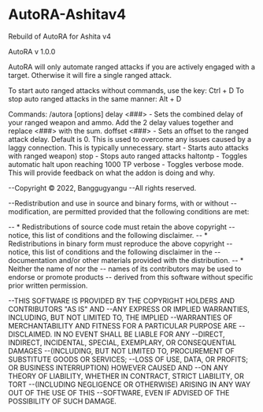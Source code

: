 # AutoRA-Ashitav4
Rebuild of AutoRA for Ashita v4


AutoRA v 1.0.0

AutoRA will only automate ranged attacks if you are actively engaged with a target.  Otherwise it will fire a single ranged attack.

To start auto ranged attacks without commands, use the key:  Ctrl + D
To stop auto ranged attacks in the same manner:  Alt + D

Commands:
/autora [options] <arguments>
  delay <###>      - Sets the combined delay of your ranged weapon and ammo.  Add the 2 delay values together and replace <###> with the sum.
  doffset <###>    - Sets an offset to the ranged attack delay.  Default is 0.  This is used to overcome any issues caused by a laggy connection.  This is typically unnecessary.
  start            - Starts auto attacks with ranged weapon)
  stop             - Stops auto ranged attacks
  haltontp         - Toggles automatic halt upon reaching 1000 TP
  verbose          - Toggles verbose mode.  This will provide feedback on what the addon is doing and why.

--Copyright © 2022, Banggugyangu
--All rights reserved.

--Redistribution and use in source and binary forms, with or without
--modification, are permitted provided that the following conditions are met:

--    * Redistributions of source code must retain the above copyright
--      notice, this list of conditions and the following disclaimer.
--    * Redistributions in binary form must reproduce the above copyright
--      notice, this list of conditions and the following disclaimer in the
--      documentation and/or other materials provided with the distribution.
--    * Neither the name of <addon name> nor the
--      names of its contributors may be used to endorse or promote products
--      derived from this software without specific prior written permission.

--THIS SOFTWARE IS PROVIDED BY THE COPYRIGHT HOLDERS AND CONTRIBUTORS "AS IS" AND
--ANY EXPRESS OR IMPLIED WARRANTIES, INCLUDING, BUT NOT LIMITED TO, THE IMPLIED
--WARRANTIES OF MERCHANTABILITY AND FITNESS FOR A PARTICULAR PURPOSE ARE
--DISCLAIMED. IN NO EVENT SHALL <your name> BE LIABLE FOR ANY
--DIRECT, INDIRECT, INCIDENTAL, SPECIAL, EXEMPLARY, OR CONSEQUENTIAL DAMAGES
--(INCLUDING, BUT NOT LIMITED TO, PROCUREMENT OF SUBSTITUTE GOODS OR SERVICES;
--LOSS OF USE, DATA, OR PROFITS; OR BUSINESS INTERRUPTION) HOWEVER CAUSED AND
--ON ANY THEORY OF LIABILITY, WHETHER IN CONTRACT, STRICT LIABILITY, OR TORT
--(INCLUDING NEGLIGENCE OR OTHERWISE) ARISING IN ANY WAY OUT OF THE USE OF THIS
--SOFTWARE, EVEN IF ADVISED OF THE POSSIBILITY OF SUCH DAMAGE.
